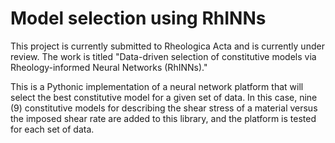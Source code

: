 # Model selection using RhINNs
This project is currently submitted to Rheologica Acta and is currently under review. The work is titled "Data-driven selection of constitutive models via Rheology-informed Neural Networks (RhINNs)."

This is a Pythonic implementation of a neural network platform that will select the best constitutive model for a given set of data. In this case, nine (9) constitutive models for describing the shear stress of a material versus the imposed shear rate are added to this library, and the platform is tested for each set of data.
